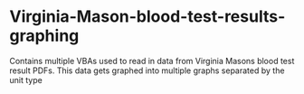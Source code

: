 # Virginia-Mason-blood-test-results-graphing
Contains multiple VBAs used to read in data from Virginia Masons blood test result PDFs. This data gets graphed into multiple graphs separated by the unit type
